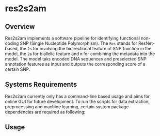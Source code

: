 # res2s2am

## Overview

Res2s2am implements a software pipeline for identifying functional non-coding SNP (Single Nucleotide Polymorphism). The ```Res``` stands for ResNet-based, the ```2s``` for involving the bidirectional feature of SNP function in the model, the ```2a``` for biallelic feature and ```m``` for combining the metadata into the model. The model taks encoded DNA sequences and preselected SNP annotation features as input and outputs the corresponding score of a certain SNP.

## Systems Requirements

Res2s2am currently only has a command-line based usage and aims for online GUI for future development. To run the scripts for data extraction, preprocessing and machine learning, certain system package dependencies are required as following:

## Usage

